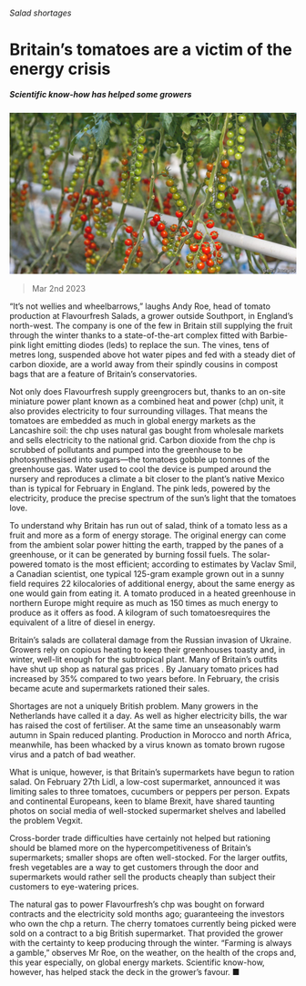 ###### Salad shortages

# Britain’s tomatoes are a victim of the energy crisis 

##### Scientific know-how has helped some growers 

![image](images/20230304_BRP003.jpg) 

> Mar 2nd 2023 

“It’s not wellies and wheelbarrows,” laughs Andy Roe, head of tomato production at Flavourfresh Salads, a grower outside Southport, in England’s north-west. The company is one of the few in Britain still supplying the fruit through the winter thanks to a state-of-the-art  complex fitted with Barbie-pink light emitting diodes (leds) to replace the sun. The vines, tens of metres long, suspended above hot water pipes and fed with a steady diet of carbon dioxide, are a world away from their spindly cousins in compost bags that are a feature of Britain’s conservatories.

Not only does Flavourfresh supply greengrocers but, thanks to an on-site miniature power plant known as a combined heat and power (chp) unit, it also provides electricity to four surrounding villages. That means the tomatoes are embedded as much in global energy markets as the Lancashire soil: the chp uses natural gas bought from wholesale markets and sells electricity to the national grid. Carbon dioxide from the chp is scrubbed of pollutants and pumped into the greenhouse to be photosynthesised into sugars—the tomatoes gobble up tonnes of the greenhouse gas. Water used to cool the device is pumped around the nursery and reproduces a climate a bit closer to the plant’s native Mexico than is typical for February in England. The pink leds, powered by the electricity, produce the precise spectrum of the sun’s light that the tomatoes love.

To understand why Britain has run out of salad, think of a tomato less as a fruit and more as a form of energy storage. The original energy can come from the ambient solar power hitting the earth, trapped by the panes of a greenhouse, or it can be generated by burning fossil fuels. The solar-powered tomato is the most efficient; according to estimates by Vaclav Smil, a Canadian scientist, one typical 125-gram example grown out in a sunny field requires 22 kilocalories of additional energy, about the same energy as one would gain from eating it. A tomato produced in a heated greenhouse in northern Europe might require as much as 150 times as much energy to produce as it offers as food. A kilogram of such tomatoesrequires the equivalent of a litre of diesel in energy. 

Britain’s salads are collateral damage from the Russian invasion of Ukraine. Growers rely on copious heating to keep their greenhouses toasty and, in winter, well-lit enough for the subtropical plant. Many of Britain’s outfits have shut up shop as natural gas prices . By January tomato prices had increased by 35% compared to two years before. In February, the crisis became acute and supermarkets rationed their sales. 

Shortages are not a uniquely British problem. Many growers in the Netherlands have called it a day. As well as higher electricity bills, the war has raised the cost of fertiliser. At the same time an unseasonably warm autumn in Spain reduced planting. Production in Morocco and north Africa, meanwhile, has been whacked by a virus known as tomato brown rugose virus and a patch of bad weather. 

What is unique, however, is that Britain’s supermarkets have begun to ration salad. On February 27th Lidl, a low-cost supermarket, announced it was limiting sales to three tomatoes, cucumbers or peppers per person. Expats and continental Europeans, keen to blame Brexit, have shared taunting photos on social media of well-stocked supermarket shelves and labelled the problem Vegxit. 

Cross-border trade difficulties have certainly not helped but rationing should be blamed more on the hypercompetitiveness of Britain’s supermarkets; smaller shops are often well-stocked. For the larger outfits, fresh vegetables are a way to get customers through the door and supermarkets would rather sell the products cheaply than subject their customers to eye-watering prices.

The natural gas to power Flavourfresh’s chp was bought on forward contracts and the electricity sold months ago; guaranteeing the investors who own the chp a return. The cherry tomatoes currently being picked were sold on a contract to a big British supermarket. That provided the grower with the certainty to keep producing through the winter. “Farming is always a gamble,” observes Mr Roe, on the weather, on the health of the crops and, this year especially, on global energy markets. Scientific know-how, however, has helped stack the deck in the grower’s favour. ■


